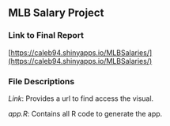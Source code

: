 ## MLB Salary Project

### Link to Final Report
[https://caleb94.shinyapps.io/MLBSalaries/](https://caleb94.shinyapps.io/MLBSalaries/)

### File Descriptions
*Link*: Provides a url to find access the visual.

*app.R*: Contains all R code to generate the app.

